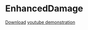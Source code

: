 # EnhancedDamage
[Download](http://steamcommunity.com/sharedfiles/filedetails/?id=137669824)
[youtube demonstration](http://youtu.be/iEFVjFlXTXA)
